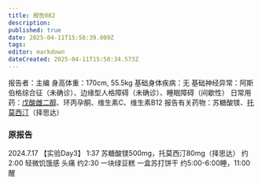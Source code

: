 ```yaml
---
title: 报告082
description: 
published: true
date: 2025-04-11T15:58:39.009Z
tags: 
editor: markdown
dateCreated: 2025-04-11T15:58:34.573Z
---
```


﻿报告者：主编
身高体重：170cm, 55.5kg
基础身体疾病：无
基础神经异常：阿斯伯格综合征（未确诊）、边缘型人格障碍（未确诊）、睡眠障碍（间歇性）
日常用药：[戊酸雌二醇](/E2/)、环丙孕酮、维生素C、维生素B12
报告有关药物：苏糖酸镁、[托莫西汀](/ATX/)（择思达）

### 原报告
2024.7.17
【实验Day3】
1:37 苏糖酸镁500mg，托莫西汀80mg（择思达）
约2:00 轻微饥饿感 头痛
约2:30 一块绿豆糕 一盒苏打饼干
约5:00-6:00睡，11:00醒

